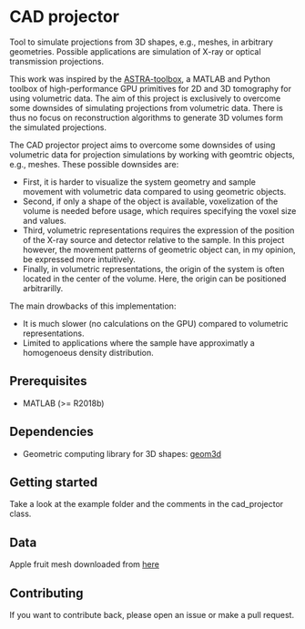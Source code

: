 # CAD projector

Tool to simulate projections from 3D shapes, e.g., meshes, in arbitrary geometries. Possible applications are simulation of X-ray or optical transmission projections.

This work was inspired by the [ASTRA-toolbox](https://github.com/astra-toolbox/astra-toolbox), a MATLAB and Python toolbox of high-performance GPU primitives for 2D and 3D tomography for using volumetric data. The aim of this project is exclusively to overcome some downsides of simulating projections from volumetric data. There is thus no focus on reconstruction algorithms to generate 3D volumes form the simulated projections. 

The CAD projector project aims to overcome some downsides of using volumetric data for projection simulations by working with geomtric objects, e.g., meshes. These possible downsides are: 
- First, it is harder to visualize the system geometry and sample movement with volumetric data compared to using geometric objects. 
- Second, if only a shape of the object is available, voxelization of the volume is needed before usage, which requires specifying the voxel size and values.
- Third, volumetric representations requires the expression of the position  of the X-ray source and detector relative to the sample. In this project however, the movement patterns of geometric object can, in my opinion, be expressed more intuitively.
- Finally, in volumetric representations, the origin of the system is often located in the center of the volume. Here, the origin can be positioned arbitrarilly.

The main drowbacks of this implementation:
- It is much slower (no calculations on the GPU) compared to volumetric representations.
- Limited to applications where the sample have approximatly a homogenoeus density distribution.

## Prerequisites
- MATLAB (>= R2018b) 

## Dependencies
- Geometric computing library for 3D shapes: [geom3d](https://github.com/mattools/matGeom)

## Getting started
Take a look at the example folder and the comments in the cad_projector class.

## Data
Apple fruit mesh downloaded from [here](https://www.myminifactory.com/object/3d-print-apple-3d-scan-59317)

## Contributing
If you want to contribute back, please open an issue or make a pull request.



